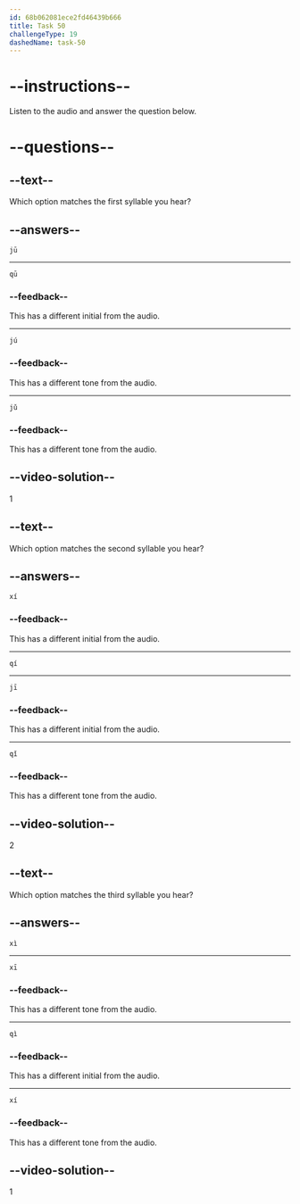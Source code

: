 ```yaml
---
id: 68b062081ece2fd46439b666
title: Task 50
challengeType: 19
dashedName: task-50
---
```


<!-- (Audio) A: jū, qí, xì -->

# --instructions--

Listen to the audio and answer the question below.

# --questions--

## --text--

Which option matches the first syllable you hear?

## --answers--

`jū`

---

`qū`

### --feedback--

This has a different initial from the audio.

---

`jú`

### --feedback--

This has a different tone from the audio.

---

`jǔ`

### --feedback--

This has a different tone from the audio.

## --video-solution--

1

## --text--

Which option matches the second syllable you hear?

## --answers--

`xí`

### --feedback--

This has a different initial from the audio.

---

`qí`

---

`jī`

### --feedback--

This has a different initial from the audio.

---

`qǐ`

### --feedback--

This has a different tone from the audio.

## --video-solution--

2

## --text--

Which option matches the third syllable you hear?

## --answers--

`xì`

---

`xī`

### --feedback--

This has a different tone from the audio.

---

`qì`

### --feedback--

This has a different initial from the audio.

---

`xí`

### --feedback--

This has a different tone from the audio.

## --video-solution--

1

